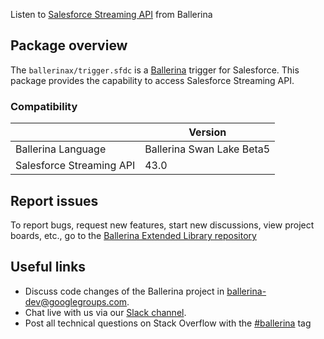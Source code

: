 Listen to [Salesforce Streaming API](https://developer.salesforce.com/docs/atlas.en-us.api_streaming.meta/api_streaming/intro_stream.htm) from Ballerina

## Package overview
The `ballerinax/trigger.sfdc` is a [Ballerina](https://ballerina.io/) trigger for Salesforce.
This package provides the capability to access Salesforce Streaming API.

### Compatibility
|                               | Version                   |
|-------------------------------|---------------------------|
| Ballerina Language            | Ballerina Swan Lake Beta5 |
| Salesforce Streaming API      | 43.0                      | 

## Report issues
To report bugs, request new features, start new discussions, view project boards, etc., go to the [Ballerina Extended Library repository](https://github.com/ballerina-platform/ballerina-extended-library)

## Useful links
- Discuss code changes of the Ballerina project in [ballerina-dev@googlegroups.com](mailto:ballerina-dev@googlegroups.com).
- Chat live with us via our [Slack channel](https://ballerina.io/community/slack/).
- Post all technical questions on Stack Overflow with the [#ballerina](https://stackoverflow.com/questions/tagged/ballerina) tag